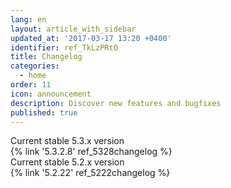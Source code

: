 ```yaml
---
lang: en
layout: article_with_sidebar
updated_at: '2017-03-17 13:20 +0400'
identifier: ref_TkLzPRtO
title: Changelog
categories:
  - home
order: 11
icon: announcement
description: Discover new features and bugfixes
published: true
---
```


<div class="ui vertical padded center aligned basic segment">
    <div class="ui statistics">
      <div class="statistic">
        <div class="label">Current stable 5.3.x version</div>
        <div class="value" markdown="span">{% link '5.3.2.8' ref_5328changelog %}</div>
      </div>
      <div class="statistic">
        <div class="label">Current stable 5.2.x version</div>
        <div class="value" markdown="span">{% link '5.2.22' ref_5222changelog %}</div>
      </div>
    </div>
</div>
